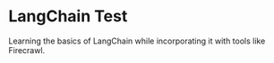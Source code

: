 # LangChain Test

Learning the basics of LangChain while incorporating it with tools like Firecrawl.

